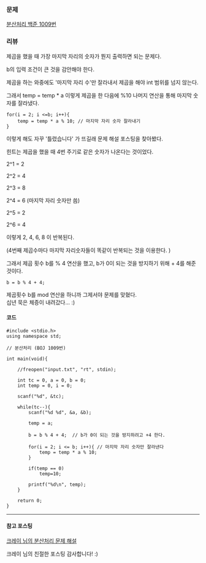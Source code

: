 ### 문제

[분산처리 백준 1009번](https://www.acmicpc.net/problem/1009)

### 리뷰

제곱을 했을 때 가장 마지막 자리의 숫자가 뭔지 출력하면 되는 문제다.

b의 입력 조건이 큰 것을 감안해야 한다.

제곱을 하는 와중에도 '마지막 자리 수'만 잘라내서 제곱을 해야 int 범위를 넘지 않는다.

그래서 temp = temp \* a 이렇게 제곱을 한 다음에 %10 나머지 연산을 통해 마지막 숫자를 잘라냈다.

```
for(i = 2; i <=b; i++){
    temp = temp * a % 10; // 마지막 자리 숫자 잘라내기 
}
```

이렇게 해도 자꾸 '틀렸습니다' 가 뜨길래 문제 해설 포스팅을 찾아봤다.

힌트는 제곱을 했을 때 4번 주기로 같은 숫자가 나온다는 것이었다.

2^1 = 2

2^2 = 4

2^3 = 8

2^4 = 6 (마지막 자리 숫자만 씀)

2^5 = 2

2^6 = 4

이렇게 2, 4, 6, 8 이 반복된다.

(4번째 제곱수마다 마지막 자리숫자들이 똑같이 반복되는 것을 이용한다. )

그래서 제곱 횟수 b를 % 4 연산을 했고, b가 0이 되는 것을 방지하기 위해 + 4를 해준 것이다.

```
b = b % 4 + 4; 
```

제곱횟수 b를 mod 연산을 하니까 그제서야 문제를 맞혔다.  
십년 묵은 체증이 내려갔다... :)

#### 코드

```
#include <stdio.h>
using namespace std;

// 분산처리 (BOJ 1009번) 

int main(void){

    //freopen("input.txt", "rt", stdin);

    int tc = 0, a = 0, b = 0;
    int temp = 0, i = 0; 

    scanf("%d", &tc);

    while(tc--){
        scanf("%d %d", &a, &b);

        temp = a;

        b = b % 4 + 4;  // b가 0이 되는 것을 방지하려고 +4 한다. 

        for(i = 2; i <= b; i++){ // 마지막 자리 숫자만 잘라낸다 
            temp = temp * a % 10;
        }

        if(temp == 0)
            temp=10;

        printf("%d\n", temp);
    }

    return 0;
}
```

---

#### 참고 포스팅

[크레이 님의 분산처리 문제 해설](https://m.blog.naver.com/PostView.nhn?blogId=ephraimdrlee&logNo=221527277790&proxyReferer=https:%2F%2Fwww.google.com%2F)

크레이 님의 친절한 포스팅 감사합니다! :)